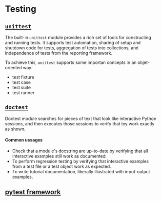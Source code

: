 # Testing

## [`unittest`](https://docs.python.org/3/library/unittest.html)

The built-in `unittest` module provides a rich set of tools for constructing and running tests. It supports test automation, sharing of setup and shutdown code for tests, aggregation of tests into collections, and independence of tests from the reporting framework.

To achieve this, `unittest` supports some importan concepts in an objet-oriented way:

* test fixture
* test case
* test suite
* test runner

## [`doctest`](https://docs.python.org/3/library/doctest.html#module-doctest)

Doctest module searches for pieces of text that look like interactive Python sessions, and then executes those sessions to verify that tey work exactly as shown.

#### Common ussages

* Check that a module's docstring are up-to-date by verifying that all interactive examples still work as documented.
* To perform regression testing by verifying that interactive examples from a test file or a test object work as expected.
* To write tutorial documentation, liberally illustrated with input-output examples.

## [pytest framework](https://docs.pytest.org/en/latest/)